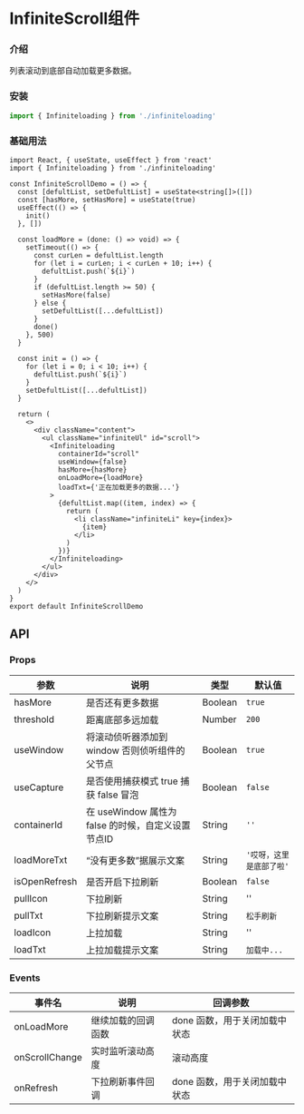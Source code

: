 #  InfiniteScroll组件

### 介绍

列表滚动到底部自动加载更多数据。

### 安装
```ts
import { Infiniteloading } from './infiniteloading'
```


### 基础用法


```tsx
import React, { useState, useEffect } from 'react'
import { Infiniteloading } from './infiniteloading'

const InfiniteScrollDemo = () => {
  const [defultList, setDefultList] = useState<string[]>([])
  const [hasMore, setHasMore] = useState(true)
  useEffect(() => {
    init()
  }, [])

  const loadMore = (done: () => void) => {
    setTimeout(() => {
      const curLen = defultList.length
      for (let i = curLen; i < curLen + 10; i++) {
        defultList.push(`${i}`)
      }
      if (defultList.length >= 50) {
        setHasMore(false)
      } else {
        setDefultList([...defultList])
      }
      done()
    }, 500)
  }

  const init = () => {
    for (let i = 0; i < 10; i++) {
      defultList.push(`${i}`)
    }
    setDefultList([...defultList])
  }

  return (
    <>
      <div className="content">
        <ul className="infiniteUl" id="scroll">
          <Infiniteloading
            containerId="scroll"
            useWindow={false}
            hasMore={hasMore}
            onLoadMore={loadMore}
            loadTxt={'正在加载更多的数据...'}
          >
            {defultList.map((item, index) => {
              return (
                <li className="infiniteLi" key={index}>
                  {item}
                </li>
              )
            })}
          </Infiniteloading>
        </ul>
      </div>
    </>
  )
}
export default InfiniteScrollDemo
```

## API

### Props

| 参数         | 说明                             | 类型   | 默认值           |
|--------------|----------------------------------|--------|------------------|
| hasMore         | 是否还有更多数据               | Boolean | `true`                |
| threshold         | 距离底部多远加载 | Number | `200`               |
| useWindow | 将滚动侦听器添加到 window 否则侦听组件的父节点     | Boolean | `true` |
| useCapture          | 是否使用捕获模式 true 捕获 false 冒泡                        | Boolean | `false`            |
| containerId          | 在 useWindow 属性为 false 的时候，自定义设置节点ID                        | String | `''`            |
| loadMoreTxt          | “没有更多数”据展示文案                        | String | `'哎呀，这里是底部了啦'`            |
| isOpenRefresh        | 是否开启下拉刷新                         | Boolean | `false`                |
| pullIcon        | 下拉刷新                       | String | ''                |
| pullTxt        | 下拉刷新提示文案                         | String | `松手刷新`                |
| loadIcon        | 上拉加载                  | String | ''            |
| loadTxt        | 上拉加载提示文案                         | String | `加载中...`                |

### Events

| 事件名 | 说明           | 回调参数     |
|--------|----------------|--------------|
| onLoadMore | 继续加载的回调函数 | done 函数，用于关闭加载中状态 |
| onScrollChange | 实时监听滚动高度 | 滚动高度 |
| onRefresh  | 下拉刷新事件回调 | done 函数，用于关闭加载中状态 |
